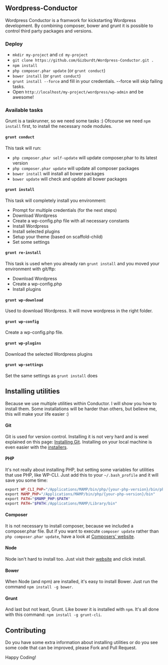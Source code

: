 ## Wordpress-Conductor

Wordpress Conductor is a framwork for kickstarting Wordpress development. By combining composer, bower and grunt it is possible to control third party packages and versions.

### Deploy
* `mkdir my-project` and `cd my-project`
* `git clone https://github.com/Gizburdt/Wordpress-Conductor.git .`
* `npm install`
* `php composer.phar update` (or `grunt conduct`)
* `bower install` (or `grunt conduct`)
* `grunt install --force` and fill in your credentials. --force will skip failing tasks.
* Open `http://localhost/my-project/wordpress/wp-admin` and be awesome!

### Available tasks
Grunt is a taskrunner, so we need some tasks :) Ofcourse we need `npm install` first, to install the necessary node modules.

#### `grunt conduct`
This task will run:
* `php composer.phar self-update` will update composer.phar to its latest version
* `php composer.phar update` will update all composer packages
* `bower install` will install all bower packages
* `bower update` will check and update all bower packages

#### `grunt install`
This task will completely install you environment:
* Prompt for multiple credentials (for the next steps)
* Download Wordpress
* Create a wp-config.php file with all necessary constants
* Install Wordpress
* Install selected plugins
* Setup your theme (based on scaffold-child)
* Set some settings

#### `grunt re-install`
This task is used when you already ran `grunt install` and you moved your environment with git/ftp:
* Download Wordpress
* Create a wp-config.php
* Install plugins

#### `grunt wp-download`
Used to download Wordpress. It will move wordpress in the right folder.

#### `grunt wp-config`
Create a wp-config.php file.

#### `grunt wp-plugins`
Download the selected Wordpress plugins

#### `grunt wp-settings`
Set the same settings as `grunt install` does

## Installing utilities
Because we use multiple utilities within Conductor. I will show you how to install them. Some installations will be harder than others, but believe me, this will make your life easier :)

#### Git
Git is used for version control. Installing it is not very hard and is weel explained on this page: [Installing Git](http://git-scm.com/book/en/Getting-Started-Installing-Git). Installing on your local machine is even easier with the [installers](http://git-scm.com/downloads).

#### PHP
It's not really about installing PHP, but setting some variables for utilities that use PHP, like WP-CLI. Just add this to your `~/.bash_profile` and it will save you some time:

```php
export WP_CLI_PHP="/Applications/MAMP/bin/php/{your-php-version}/bin/php"
export MAMP_PHP="/Applications/MAMP/bin/php/{your-php-version}/bin"
export PATH="$MAMP_PHP:$PATH"
export PATH="$PATH:/Applications/MAMP/Library/bin"
```

#### Composer
It is not necessary to install composer, because we included a composer.phar file. But if you want to execute `composer update` rather than `php composer.phar update`, have a look at [Composers' website](https://getcomposer.org/).

#### Node
Node isn't hard to install too. Just visit their [website](http://nodejs.org/) and click install.

#### Bower
When Node (and npm) are installed, it's easy to install Bower. Just run the command `npm install -g bower`.

#### Grunt
And last but not least, Grunt. Like bower it is installed with `npm`. It's all done with this command: `npm install -g grunt-cli`.

## Contributing
Do you have some extra information about installing utilities or do you see some code that can be improved, please Fork and Pull Request. 

Happy Coding!

